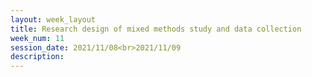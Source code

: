 ```yaml
---
layout: week_layout
title: Research design of mixed methods study and data collection
week_num: 11
session_date: 2021/11/08<br>2021/11/09
description:
---
```


